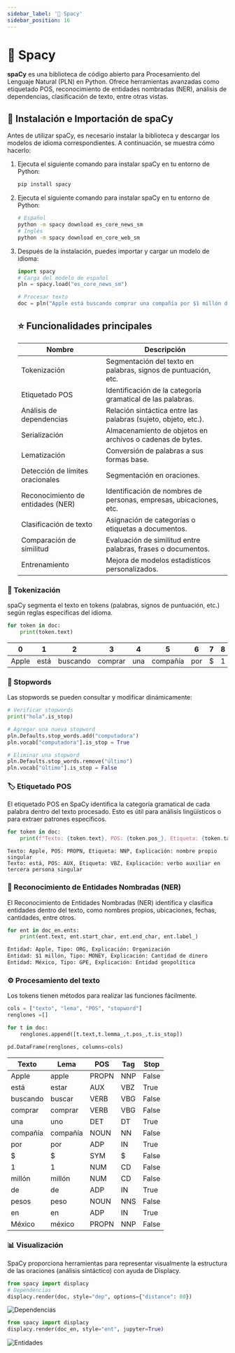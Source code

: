 ```yaml
---
sidebar_label: '🤖 Spacy'
sidebar_position: 16
---
```


# 🤖 Spacy

**spaCy** es una biblioteca de código abierto para Procesamiento del Lenguaje Natural (PLN) en Python. Ofrece herramientas avanzadas como etiquetado POS, reconocimiento de entidades nombradas (NER), análisis de dependencias, clasificación de texto, entre otras vistas.

## 🚀 Instalación e Importación de spaCy
Antes de utilizar spaCy, es necesario instalar la biblioteca y descargar los modelos de idioma correspondientes. A continuación, se muestra cómo hacerlo:

1. Ejecuta el siguiente comando para instalar spaCy en tu entorno de Python:
    ```bash title="Instalación de python"
    pip install spacy
    ```

2. Ejecuta el siguiente comando para instalar spaCy en tu entorno de Python:
    ```bash title="Descarga de un modelo de idioma"
    # Español
    python -m spacy download es_core_news_sm
    # Inglés
    python -m spacy download en_core_web_sm
    ```

3. Después de la instalación, puedes importar y cargar un modelo de idioma:
    ```python title="Importación y carga de spaCy en tu proyecto"
    import spacy
    # Carga del modelo de español
    pln = spacy.load("es_core_news_sm")
    
    # Procesar texto
    doc = pln("Apple está buscando comprar una compañía por $1 millón de pesos en México")
    ```
    
    ## ⭐ Funcionalidades principales
    | Nombre                            | Descripción                                                        |
    |-----------------------------------|--------------------------------------------------------------------|
    | Tokenización                      | Segmentación del texto en palabras, signos de puntuación, etc.     |
    | Etiquetado POS                    | Identificación de la categoría gramatical de las palabras.         |
    | Análisis de dependencias          | Relación sintáctica entre las palabras (sujeto, objeto, etc.).     |
    | Serialización                     | Almacenamiento de objetos en archivos o cadenas de bytes.          |
    | Lematización                      | Conversión de palabras a sus formas base.                          |
    | Detección de límites oracionales  | Segmentación en oraciones.                                         |
    | Reconocimiento de entidades (NER) | Identificación de nombres de personas, empresas, ubicaciones, etc. |
    | Clasificación de texto            | Asignación de categorías o etiquetas a documentos.                 |
    | Comparación de similitud          | Evaluación de similitud entre palabras, frases o documentos.       |
    | Entrenamiento                     | Mejora de modelos estadísticos personalizados.                     |


### 🔑 Tokenización
spaCy segmenta el texto en tokens (palabras, signos de puntuación, etc.) según reglas específicas del idioma.

```python title="Tokenización"
for token in doc:
    print(token.text)
```

| 0      | 1    | 2        | 3       | 4   | 5        | 6   | 7 | 8 | 9	     | 10 | 11    |
|--------|------|----------|---------|-----|----------|-----|---|---|--------|----|-------|
| Apple	 | está | buscando | comprar | una | compañía | por | $ | 1 | millón | de | pesos |

### 🛑 Stopwords
Las stopwords se pueden consultar y modificar dinámicamente:
```python title="Stopwords"
# Verificar stopwords
print("hola".is_stop)

# Agregar una nueva stopword
pln.Defaults.stop_words.add("computadora")
pln.vocab["computadora"].is_stop = True

# Eliminar una stopword
pln.Defaults.stop_words.remove("último")
pln.vocab["último"].is_stop = False
```

### 🏷️ Etiquetado POS
El etiquetado POS en SpaCy identifica la categoría gramatical de cada palabra dentro del texto procesado. Esto es útil para análisis lingüísticos o para extraer patrones específicos.
```python title="Parts of speech"
for token in doc:
    print(f"Texto: {token.text}, POS: {token.pos_}, Etiqueta: {token.tag_}, Explicación: {spacy.explain(token.tag_)}")
```
``` output
Texto: Apple, POS: PROPN, Etiqueta: NNP, Explicación: nombre propio singular
Texto: está, POS: AUX, Etiqueta: VBZ, Explicación: verbo auxiliar en tercera persona singular
```

### 🏢 Reconocimiento de Entidades Nombradas (NER)
El Reconocimiento de Entidades Nombradas (NER) identifica y clasifica entidades dentro del texto, como nombres propios, ubicaciones, fechas, cantidades, entre otros.

```python title="Mostrar las entidades reconocidas en el texto"
for ent in doc_en.ents:
    print(ent.text, ent.start_char, ent.end_char, ent.label_)
```

```txt title="Output"
Entidad: Apple, Tipo: ORG, Explicación: Organización
Entidad: $1 millón, Tipo: MONEY, Explicación: Cantidad de dinero
Entidad: México, Tipo: GPE, Explicación: Entidad geopolítica
```


### ⚙️ Procesamiento del texto
Los tokens tienen métodos para realizar las funciones fácilmente. 

```python
cols = ["texto", "lema", "POS", "stopword"]
renglones =[]

for t in doc:
    renglones.append([t.text,t.lemma_,t.pos_,t.is_stop])

pd.DataFrame(renglones, columns=cols)
```

| Texto       | Lema       | POS       | Tag      | Stop  |
|-------------|------------|-----------|----------|-------|
| Apple       | apple      | PROPN     | NNP      | False |
| está        | estar      | AUX       | VBZ      | True  |
| buscando    | buscar     | VERB      | VBG      | False |
| comprar     | comprar    | VERB      | VBG      | False |
| una         | uno        | DET       | DT       | True  |
| compañía    | compañía   | NOUN      | NN       | False |
| por         | por        | ADP       | IN       | True  |
| $           | $          | SYM       | $        | False |
| 1           | 1          | NUM       | CD       | False |
| millón      | millón     | NUM       | CD       | False |
| de          | de         | ADP       | IN       | True  |
| pesos       | peso       | NOUN      | NNS      | False |
| en          | en         | ADP       | IN       | True  |
| México      | méxico     | PROPN     | NNP      | False |

### 📊 Visualización
SpaCy proporciona herramientas para representar visualmente la estructura de las oraciones (análisis sintáctico) con ayuda de Displacy.
```python title="Visualización de dependencias"
from spacy import displacy
# Dependencias
displacy.render(doc, style="dep", options={"distance": 80})

```
![Dependencias](/img/procesamiento-de-lenguaje-natural/spacy/dep-spacy.png "dependencias")

```python title="Visualización de las entidades nombradas"
from spacy import displacy
displacy.render(doc_en, style="ent", jupyter=True)
```
![Entidades](/img/procesamiento-de-lenguaje-natural/spacy/ent-spacy.png "entidades")
